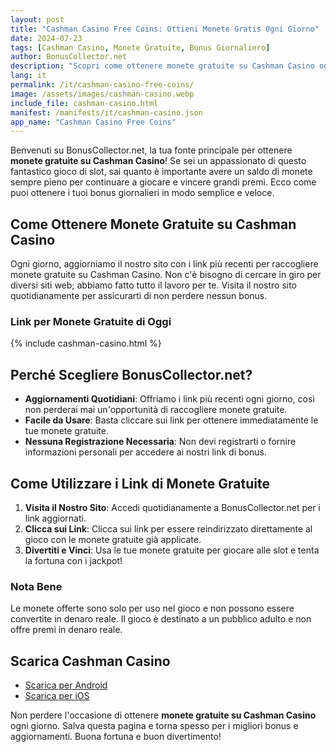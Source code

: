 ```yaml
---
layout: post
title: "Cashman Casino Free Coins: Ottieni Monete Gratis Ogni Giorno"
date: 2024-07-23
tags: [Cashman Casino, Monete Gratuite, Bonus Giornaliero]
author: BonusCollector.net
description: "Scopri come ottenere monete gratuite su Cashman Casino ogni giorno con i nostri link aggiornati quotidianamente. Non perdere l'occasione di aumentare il tuo bankroll e divertirti con i migliori giochi di slot."
lang: it
permalink: /it/cashman-casino-free-coins/
image: /assets/images/cashman-casino.webp
include_file: cashman-casino.html
manifest: /manifests/it/cashman-casino.json
app_name: "Cashman Casino Free Coins"
---
```


Benvenuti su BonusCollector.net, la tua fonte principale per ottenere **monete gratuite su Cashman Casino**! Se sei un appassionato di questo fantastico gioco di slot, sai quanto è importante avere un saldo di monete sempre pieno per continuare a giocare e vincere grandi premi. Ecco come puoi ottenere i tuoi bonus giornalieri in modo semplice e veloce.

## Come Ottenere Monete Gratuite su Cashman Casino

Ogni giorno, aggiorniamo il nostro sito con i link più recenti per raccogliere monete gratuite su Cashman Casino. Non c'è bisogno di cercare in giro per diversi siti web; abbiamo fatto tutto il lavoro per te. Visita il nostro sito quotidianamente per assicurarti di non perdere nessun bonus.

### Link per Monete Gratuite di Oggi

{% include cashman-casino.html %}

## Perché Scegliere BonusCollector.net?

- **Aggiornamenti Quotidiani**: Offriamo i link più recenti ogni giorno, così non perderai mai un'opportunità di raccogliere monete gratuite.
- **Facile da Usare**: Basta cliccare sui link per ottenere immediatamente le tue monete gratuite.
- **Nessuna Registrazione Necessaria**: Non devi registrarti o fornire informazioni personali per accedere ai nostri link di bonus.

## Come Utilizzare i Link di Monete Gratuite

1. **Visita il Nostro Sito**: Accedi quotidianamente a BonusCollector.net per i link aggiornati.
2. **Clicca sui Link**: Clicca sui link per essere reindirizzato direttamente al gioco con le monete gratuite già applicate.
3. **Divertiti e Vinci**: Usa le tue monete gratuite per giocare alle slot e tenta la fortuna con i jackpot!

### Nota Bene

Le monete offerte sono solo per uso nel gioco e non possono essere convertite in denaro reale. Il gioco è destinato a un pubblico adulto e non offre premi in denaro reale.

## Scarica Cashman Casino

- [Scarica per Android](https://play.google.com)
- [Scarica per iOS](https://apps.apple.com)

Non perdere l'occasione di ottenere **monete gratuite su Cashman Casino** ogni giorno. Salva questa pagina e torna spesso per i migliori bonus e aggiornamenti. Buona fortuna e buon divertimento!